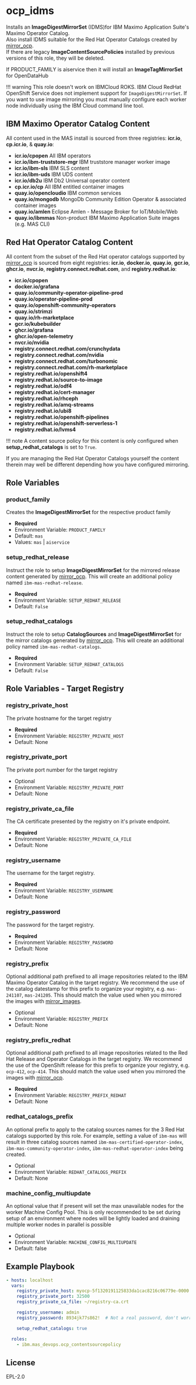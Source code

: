 ocp_idms
===============================================================================
Installs an **ImageDigestMirrorSet** (IDMS)for IBM Maximo Application Suite's Maximo Operator Catalog.  
Also install IDMS suitable for the Red Hat Operator Catalogs created by [mirror_ocp](mirror_ocp.md).  
If there are legacy **ImageContentSourcePolicies** installed by previous versions of this role, they will be deleted.

If PRODUCT_FAMILY is aiservice then it will install an **ImageTagMirrorSet** for OpenDataHub

!!! warning
    This role doesn't work on IBMCloud ROKS.  IBM Cloud RedHat OpenShift Service does not implement support for `ImageDigestMirrorSet`.  If you want to use image mirroring you must manually configure each worker node individually using the IBM Cloud command line tool.


IBM Maximo Operator Catalog Content
-------------------------------------------------------------------------------
All content used in the MAS install is sourced from three registries: **icr.io**, **cp.icr.io**, & **quay.io**:

- **icr.io/cpopen** All IBM operators
- **icr.io/ibm-truststore-mgr** IBM truststore manager worker image
- **icr.io/ibm-sls** IBM SLS content
- **icr.io/ibm-uds** IBM UDS content
- **icr.io/db2u** IBM Db2 Universal operator content
- **cp.icr.io/cp** All IBM entitled container images
- **quay.io/opencloudio** IBM common services
- **quay.io/mongodb** MongoDb Community Edition Operator & associated container images
- **quay.io/amlen** Eclipse Amlen - Message Broker for IoT/Mobile/Web
- **quay.io/ibmmas** Non-product IBM Maximo Application Suite images (e.g. MAS CLI)

Red Hat Operator Catalog Content
-------------------------------------------------------------------------------
All content from the subset of the Red Hat operator catalogs supported by [mirror_ocp](mirror_ocp.md) is sourced from eight registries: **icr.io**, **docker.io**, **quay.io**, **gcr.io**, **ghcr.io**, **nvcr.io**, **registry.connect.redhat.com**, and **registry.redhat.io**:

- **icr.io/cpopen**
- **docker.io/grafana**
- **quay.io/community-operator-pipeline-prod**
- **quay.io/operator-pipeline-prod**
- **quay.io/openshift-community-operators**
- **quay.io/strimzi**
- **quay.io/rh-marketplace**
- **gcr.io/kubebuilder**
- **ghcr.io/grafana**
- **ghcr.io/open-telemetry**
- **nvcr.io/nvidia**
- **registry.connect.redhat.com/crunchydata**
- **registry.connect.redhat.com/nvidia**
- **registry.connect.redhat.com/turbonomic**
- **registry.connect.redhat.com/rh-marketplace**
- **registry.redhat.io/openshift4**
- **registry.redhat.io/source-to-image**
- **registry.redhat.io/odf4**
- **registry.redhat.io/cert-manager**
- **registry.redhat.io/rhceph**
- **registry.redhat.io/amq-streams**
- **registry.redhat.io/ubi8**
- **registry.redhat.io/openshift-pipelines**
- **registry.redhat.io/openshift-serverless-1**
- **registry.redhat.io/lvms4**

!!! note
    A content source policy for this content is only configured when **setup_redhat_catalogs** is set to `True`.

If you are managing the Red Hat Operator Catalogs yourself the content therein may well be different depending how you have configured mirroring.


Role Variables
-------------------------------------------------------------------------------
### product_family
Creates the **ImageDigestMirrorSet** for the respective product family

- **Required**
- Environment Variable: `PRODUCT_FAMILY`
- Default: `mas`
- Values: `mas` | `aiservice`

### setup_redhat_release
Instruct the role to setup **ImageDigestMirrorSet** for the mirrored release content generated by [mirror_ocp](mirror_ocp.md).  This will create an additional policy named `ibm-mas-redhat-release`.

- **Required**
- Environment Variable: `SETUP_REDHAT_RELEASE`
- Default: `False`

### setup_redhat_catalogs
Instruct the role to setup **CatalogSources** and **ImageDigestMirrorSet** for the mirror catalogs generated by [mirror_ocp](mirror_ocp.md).  This will create an additional policy named `ibm-mas-redhat-catalogs`.

- **Required**
- Environment Variable: `SETUP_REDHAT_CATALOGS`
- Default: `False`


Role Variables - Target Registry
-------------------------------------------------------------------------------
### registry_private_host
The private hostname for the target registry

- **Required**
- Environment Variable: `REGISTRY_PRIVATE_HOST`
- Default: None

### registry_private_port
The private port number for the target registry

- Optional
- Environment Variable: `REGISTRY_PRIVATE_PORT`
- Default: None

### registry_private_ca_file
The CA certificate presented by the registry on it's private endpoint.

- **Required**
- Environment Variable: `REGISTRY_PRIVATE_CA_FILE`
- Default: None

### registry_username
The username for the target registry.

- **Required**
- Environment Variable: `REGISTRY_USERNAME`
- Default: None

### registry_password
The password for the target registry.

- **Required**
- Environment Variable: `REGISTRY_PASSWORD`
- Default: None

### registry_prefix
Optional additional path prefixed to all image repositories related to the IBM Maximo Operator Catalog in the target registry.  We recommend the use of the catalog datestamp for this prefix to organize your registry, e.g. `mas-241107`, `mas-241205`.  This should match the value used when you mirrored the images with [mirror_images](mirror_images.md).

- Optional
- Environment Variable: `REGISTRY_PREFIX`
- Default: None

### registry_prefix_redhat
Optional additional path prefixed to all image repositories related to the Red Hat Release and Operator Catalogs in the target registry.  We recommend the use of the OpenShift release for this prefix to organize your registry, e.g. `ocp-412`, `ocp-414`.  This should match the value used when you mirrored the images with [mirror_ocp](mirror_ocp.md).

- **Required**
- Environment Variable: `REGISTRY_PREFIX_REDHAT`
- Default: None

### redhat_catalogs_prefix
An optional prefix to apply to the catalog sources names for the 3 Red Hat catalogs supported by this role. For example, setting a value of `ibm-mas` will result in three catalog sources named `ibm-mas-certified-operator-index`, `ibm-mas-community-operator-index`, `ibm-mas-redhat-operator-index` being created.

- Optional
- Environment Variable: `REDHAT_CATALOGS_PREFIX`
- Default: None

### machine_config_multiupdate
An optional value that if present will set the max unavailable nodes for the worker Machine Config Pool. 
This is only recommended to be set during setup of an environment where nodes will be lightly loaded and
draining multiple worker nodes in parallel is possible

- Optional
- Environment Variable: `MACHINE_CONFIG_MULTIUPDATE`
- Default: false

Example Playbook
-------------------------------------------------------------------------------

```yaml
- hosts: localhost
  vars:
    registry_private_host: myocp-5f1320191125833da1cac8216c06779e-0000.us-south.containers.appdomain.cloud
    registry_private_port: 32500
    registry_private_ca_file: ~/registry-ca.crt

    registry_username: admin
    registry_password: 8934jk77s862!  # Not a real password, don't worry security folks

    setup_redhat_catalogs: true

  roles:
    - ibm.mas_devops.ocp_contentsourcepolicy
```


License
-------------------------------------------------------------------------------

EPL-2.0
